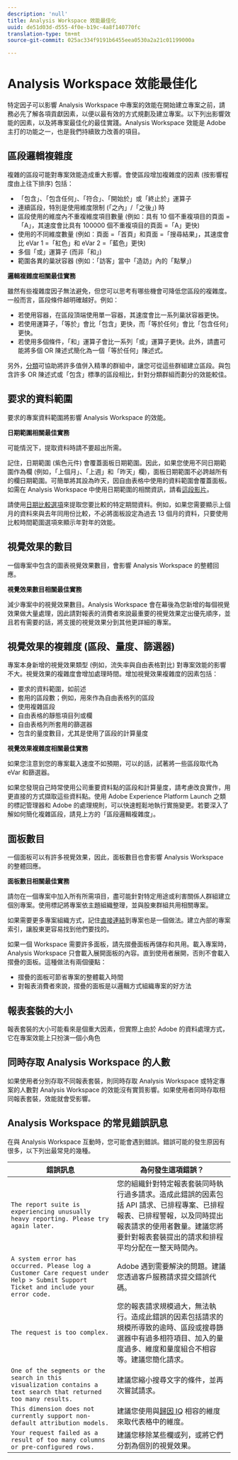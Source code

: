 ```yaml
---
description: 'null'
title: Analysis Workspace 效能最佳化
uuid: de51d03d-d555-4f0e-b19c-4a8f140770fc
translation-type: tm+mt
source-git-commit: 025ac334f9191b6455eea0530a2a21c01199000a

---
```



# Analysis Workspace 效能最佳化

特定因子可以影響 Analysis Workspace 中專案的效能在開始建立專案之前，請務必先了解各項貢獻因素，以便以最有效的方式規劃及建立專案。以下列出影響效能的因素，以及將專案最佳化的最佳實踐。Analysis Workspace 效能是 Adobe 主打的功能之一，也是我們持續致力改善的項目。

## 區段邏輯複雜度

複雜的區段可能對專案效能造成重大影響。會使區段增加複雜度的因素 (按影響程度由上往下排序) 包括：

* 「包含」、「包含任何」、「符合」、「開始於」或「終止於」運算子
* 連續區段，特別是使用維度限制 (「之內」/「之後」) 時
* 區段使用的維度內不重複維度項目數量 (例如：具有 10 個不重複項目的頁面 =「A」，其速度會比具有 100000 個不重複項目的頁面 =「A」更快)
* 使用的不同維度數量 (例如：頁面 =「首頁」和頁面 =「搜尋結果」，其速度會比 eVar 1 =「紅色」和 eVar 2 =「藍色」更快)
* 多個「或」運算子 (而非「和」)
* 範圍各異的巢狀容器 (例如：「訪客」當中「造訪」內的「點擊」)

**邏輯複雜度相關最佳實務**

雖然有些複雜度因子無法避免，但您可以思考有哪些機會可降低您區段的複雜度。一般而言，區段條件越明確越好。例如：

* 若使用容器，在區段頂端使用單一容器，其速度會比一系列巢狀容器更快。
* 若使用運算子，「等於」會比「包含」更快，而「等於任何」會比「包含任何」更快。
* 若使用多個條件，「和」運算子會比一系列「或」運算子更快。此外，請盡可能將多個 OR 陳述式簡化為一個「等於任何」陳述式。

另外，[分類](/help/components/c-classifications2/c-classifications.md)可協助將許多值併入精準的群組中，讓您可從這些群組建立區段。與包含許多 OR 陳述式或「包含」標準的區段相比，針對分類群組而劃分的效能較佳。

## 要求的資料範圍

要求的專案資料範圍將影響 Analysis Workspace 的效能。

**日期範圍相關最佳實務**

可能情況下，提取資料時請不要超出所需。

記住，日期範圍 (紫色元件) 會覆蓋面板日期範圍。因此，如果您使用不同日期範圍作為欄 (例如，「上個月」、「上週」和「昨天」欄)，面板日期範圍不必跨越所有的欄日期範圍。可簡單將其設為昨天，因自由表格中使用的資料範圍會覆蓋面板。如需在 Analysis Workspace 中使用日期範圍的相關資訊，請看[這段影片](https://www.youtube.com/watch?v=ybmv6EBmhn0)。

請使用[日期比較選項](/help/analyze/analysis-workspace/components/calendar-date-ranges/time-comparison.md)來提取您要比較的特定期間資料。例如，如果您需要顯示上個月的資料來與去年同用份比較，不必將面板設定為過去 13 個月的資料，只要使用比較時間範圍選項來顯示年對年的效能。

## 視覺效果的數目

一個專案中包含的圖表視覺效果數目，會影響 Analysis Workspace 的整體回應。

**視覺效果數目相關最佳實務**

減少專案中的視覺效果數目。Analysis Workspace 會在幕後為您新增的每個視覺效果做大量處理，因此請對報表的消費者來說最重要的視覺效果定出優先順序，並且若有需要的話，將支援的視覺效果分到其他更詳細的專案。

## 視覺效果的複雜度 (區段、量度、篩選器)

專案本身新增的視覺效果類型 (例如，流失率與自由表格對比) 對專案效能的影響不大。視覺效果的複雜度會增加處理時間。增加視覺效果複雜度的因素包括：

* 要求的資料範圍，如前述
* 套用的區段數；例如，用來作為自由表格列的區段
* 使用複雜區段
* 自由表格的靜態項目列或欄
* 自由表格列所套用的篩選器
* 包含的量度數目，尤其是使用了區段的計算量度

**視覺效果複雜度相關最佳實務**

如果您注意到您的專案載入速度不如預期，可以的話，試著將一些區段取代為 eVar 和篩選器。

如果您發現自己時常使用公司重要資料點的區段和計算量度，請考慮改良實作，用更直接的方式擷取這些資料點。使用 Adobe Experience Platform Launch 之類的標記管理器和 Adobe 的處理規則，可以快速輕鬆地執行實施變更。若要深入了解如何簡化複雜區段，請見上方的「區段邏輯複雜度」。

## 面板數目

一個面板可以有許多視覺效果，因此，面板數目也會影響 Analysis Workspace 的整體回應。

**面板數目相關最佳實務**

請勿在一個專案中加入所有所需項目，盡可能針對特定用途或利害關係人群組建立個別專案。使用標記將專案依主題組織整理，並與股東群組共用相關專案。

如果需要更多專案組織方式，記住[直接連結](https://www.youtube.com/watch?v=6IOEewflG2U)到專案也是一個做法。建立內部的專案索引，讓股東更容易找到他們要找的。

如果一個 Workspace 需要許多面板，請先摺疊面板再儲存和共用。載入專案時，Analysis Workspace 只會載入展開面板的內容。直到使用者展開，否則不會載入摺疊的面板。這種做法有兩個優點：

* 摺疊的面板可節省專案的整體載入時間
* 對報表消費者來說，摺疊的面板是以邏輯方式組織專案的好方法

## 報表套裝的大小

報表套裝的大小可能看來是個重大因素，但實際上由於 Adobe 的資料處理方式，它在專案效能上只扮演一個小角色

## 同時存取 Analysis Workspace 的人數

如果使用者分別存取不同報表套裝，則同時存取 Analysis Workspace 或特定專案的人數對 Analysis Workspace 的效能沒有實質影響。如果使用者同時存取相同報表套裝，效能就會受影響。

## Analysis Workspace 的常見錯誤訊息

在與 Analysis Workspace 互動時，您可能會遇到錯誤。錯誤可能的發生原因有很多，以下列出最常見的幾種。

| 錯誤訊息 | 為何發生這項錯誤？ |
|---|---|
| `The report suite is experiencing unusually heavy reporting. Please try again later.` | 您的組織針對特定報表套裝同時執行過多請求。造成此錯誤的因素包括 API 請求、已排程專案、已排程報表、已排程警報，以及同時提出報表請求的使用者數量。建議您將要針對報表套裝提出的請求和排程平均分配在一整天時間內。 |
| `A system error has occurred. Please log a Customer Care request under Help > Submit Support Ticket and include your error code.` | Adobe 遇到需要解決的問題。建議您透過客戶服務請求提交錯誤代碼。 |
| `The request is too complex.` | 您的報表請求規模過大，無法執行。造成此錯誤的因素包括請求的規模所導致的逾時、區段或搜尋篩選器中有過多相符項目、加入的量度過多、維度和量度組合不相容等。建議您簡化請求。 |
| `One of the segments or the search in this visualization contains a text search that returned too many results.` | 建議您縮小搜尋文字的條件，並再次嘗試請求。 |
| `This dimension does not currently support non-default attribution models.` | 建議您使用與[歸因 IQ](/help/analyze/analysis-workspace/c-panels/attribution/attribution.md) 相容的維度來取代表格中的維度。 |
| `Your request failed as a result of too many columns or pre-configured rows.` | 建議您移除某些欄或列，或將它們分割為個別的視覺效果。 |
